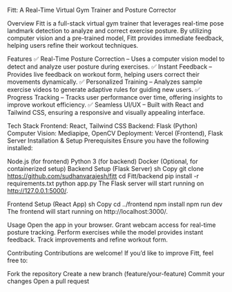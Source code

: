 Fitt: A Real-Time Virtual Gym Trainer and Posture Corrector


Overview
Fitt is a full-stack virtual gym trainer that leverages real-time pose landmark detection to analyze and correct exercise posture. By utilizing computer vision and a pre-trained model, Fitt provides immediate feedback, helping users refine their workout techniques.

Features
✅ Real-Time Posture Correction – Uses a computer vision model to detect and analyze user posture during exercises.
✅ Instant Feedback – Provides live feedback on workout form, helping users correct their movements dynamically.
✅ Personalized Training – Analyzes sample exercise videos to generate adaptive rules for guiding new users.
✅ Progress Tracking – Tracks user performance over time, offering insights to improve workout efficiency.
✅ Seamless UI/UX – Built with React and Tailwind CSS, ensuring a responsive and visually appealing interface.

Tech Stack
Frontend: React, Tailwind CSS
Backend: Flask (Python)
Computer Vision: Mediapipe, OpenCV
Deployment: Vercel (Frontend), Flask Server
Installation & Setup
Prerequisites
Ensure you have the following installed:

Node.js (for frontend)
Python 3 (for backend)
Docker (Optional, for containerized setup)
Backend Setup (Flask Server)
sh
Copy
git clone https://github.com/sudhanvarajesh/fitt
cd Fitt/backend
pip install -r requirements.txt
python app.py
The Flask server will start running on http://127.0.0.1:5000/.

Frontend Setup (React App)
sh
Copy
cd ../frontend
npm install
npm run dev
The frontend will start running on http://localhost:3000/.

Usage
Open the app in your browser.
Grant webcam access for real-time posture tracking.
Perform exercises while the model provides instant feedback.
Track improvements and refine workout form.


Contributing
Contributions are welcome! If you’d like to improve Fitt, feel free to:

Fork the repository
Create a new branch (feature/your-feature)
Commit your changes
Open a pull request

